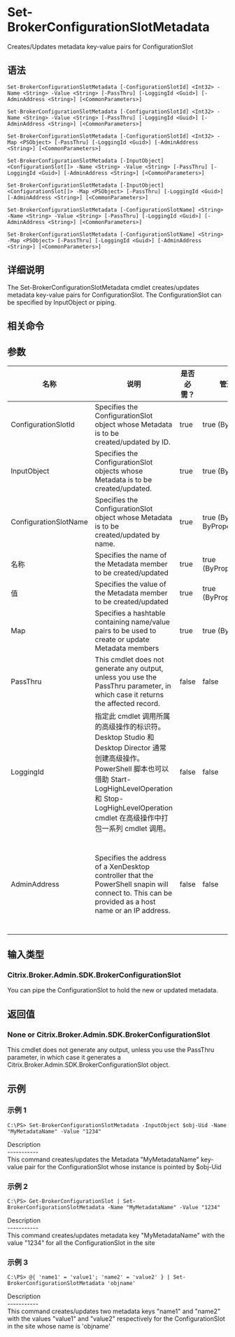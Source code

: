# Set-BrokerConfigurationSlotMetadata

Creates/Updates metadata key-value pairs for ConfigurationSlot

## 语法

    Set-BrokerConfigurationSlotMetadata [-ConfigurationSlotId] <Int32> -Name <String> -Value <String> [-PassThru] [-LoggingId <Guid>] [-AdminAddress <String>] [<CommonParameters>]
    
    Set-BrokerConfigurationSlotMetadata [-ConfigurationSlotId] <Int32> -Name <String> -Value <String> [-PassThru] [-LoggingId <Guid>] [-AdminAddress <String>] [<CommonParameters>]
    
    Set-BrokerConfigurationSlotMetadata [-ConfigurationSlotId] <Int32> -Map <PSObject> [-PassThru] [-LoggingId <Guid>] [-AdminAddress <String>] [<CommonParameters>]
    
    Set-BrokerConfigurationSlotMetadata [-InputObject] <ConfigurationSlot[]> -Name <String> -Value <String> [-PassThru] [-LoggingId <Guid>] [-AdminAddress <String>] [<CommonParameters>]
    
    Set-BrokerConfigurationSlotMetadata [-InputObject] <ConfigurationSlot[]> -Map <PSObject> [-PassThru] [-LoggingId <Guid>] [-AdminAddress <String>] [<CommonParameters>]
    
    Set-BrokerConfigurationSlotMetadata [-ConfigurationSlotName] <String> -Name <String> -Value <String> [-PassThru] [-LoggingId <Guid>] [-AdminAddress <String>] [<CommonParameters>]
    
    Set-BrokerConfigurationSlotMetadata [-ConfigurationSlotName] <String> -Map <PSObject> [-PassThru] [-LoggingId <Guid>] [-AdminAddress <String>] [<CommonParameters>]
    

## 详细说明

The Set-BrokerConfigurationSlotMetadata cmdlet creates/updates metadata key-value pairs for ConfigurationSlot. The ConfigurationSlot can be specified by InputObject or piping.

## 相关命令

## 参数

| 名称                    | 说明                                                                                                                                                                              | 是否必需？ | 管道输入                           | 默认值                                                                                    |
| --------------------- | ------------------------------------------------------------------------------------------------------------------------------------------------------------------------------- | ----- | ------------------------------ | -------------------------------------------------------------------------------------- |
| ConfigurationSlotId   | Specifies the ConfigurationSlot object whose Metadata is to be created/updated by ID.                                                                                           | true  | true (ByValue)                 |                                                                                        |
| InputObject           | Specifies the ConfigurationSlot objects whose Metadata is to be created/updated.                                                                                                | true  | true (ByValue)                 |                                                                                        |
| ConfigurationSlotName | Specifies the ConfigurationSlot object whose Metadata is to be created/updated by name.                                                                                         | true  | true (ByValue, ByPropertyName) |                                                                                        |
| 名称                    | Specifies the name of the Metadata member to be created/updated                                                                                                                 | true  | true (ByPropertyName)          |                                                                                        |
| 值                     | Specifies the value of the Metadata member to be created/updated                                                                                                                | true  | true (ByPropertyName)          |                                                                                        |
| Map                   | Specifies a hashtable containing name/value pairs to be used to create or update Metadata members                                                                               | true  | true (ByValue)                 |                                                                                        |
| PassThru              | This cmdlet does not generate any output, unless you use the PassThru parameter, in which case it returns the affected record.                                                  | false | false                          | False                                                                                  |
| LoggingId             | 指定此 cmdlet 调用所属的高级操作的标识符。 Desktop Studio 和 Desktop Director 通常创建高级操作。 PowerShell 脚本也可以借助 Start-LogHighLevelOperation 和 Stop-LogHighLevelOperation cmdlet 在高级操作中打包一系列 cmdlet 调用。 | false | false                          |                                                                                        |
| AdminAddress          | Specifies the address of a XenDesktop controller that the PowerShell snapin will connect to. This can be provided as a host name or an IP address.                              | false | false                          | Localhost. Once a value is provided by any cmdlet, this value will become the default. |

## 输入类型

### Citrix.Broker.Admin.SDK.BrokerConfigurationSlot

You can pipe the ConfigurationSlot to hold the new or updated metadata.

## 返回值

### None or Citrix.Broker.Admin.SDK.BrokerConfigurationSlot

This cmdlet does not generate any output, unless you use the PassThru parameter, in which case it generates a Citrix.Broker.Admin.SDK.BrokerConfigurationSlot object.

## 示例

### 示例 1

    C:\PS> Set-BrokerConfigurationSlotMetadata -InputObject $obj-Uid -Name "MyMetadataName" -Value "1234"
    

Description  
\---\---\-----  
This command creates/updates the Metadata "MyMetadataName" key-value pair for the ConfigurationSlot whose instance is pointed by $obj-Uid

### 示例 2

    C:\PS> Get-BrokerConfigurationSlot | Set-BrokerConfigurationSlotMetadata -Name "MyMetadataName" -Value "1234"
    

Description  
\---\---\-----  
This command creates/updates metadata key "MyMetadataName" with the value "1234" for all the ConfigurationSlot in the site

### 示例 3

    C:\PS> @{ 'name1' = 'value1'; 'name2' = 'value2' } | Set-BrokerConfigurationSlotMetadata 'objname'
    

Description  
\---\---\-----  
This command creates/updates two metadata keys "name1" and "name2" with the values "value1" and "value2" respectively for the ConfigurationSlot in the site whose name is 'objname'
